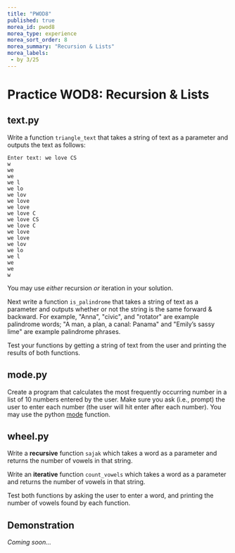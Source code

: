 ```yaml
---
title: "PWOD8"
published: true
morea_id: pwod8
morea_type: experience
morea_sort_order: 8
morea_summary: "Recursion & Lists"
morea_labels:
 - by 3/25
---
```

# Practice WOD8: Recursion & Lists

<!--In this practice WOD you will create 5 programs that take code we've previously written for other PWODs and turns them into functions.

{% include wod-times.html Rx="<20 min" Av="20-40 min" Sd="40-60 min" DNF="60+ min" %}-->

## text.py

Write a function `triangle_text` that takes a string of text as a parameter and outputs the text as follows:

    Enter text: we love CS
	w
	we
	we 
	we l
	we lo
	we lov
	we love
	we love 
	we love C
	we love CS
	we love C
	we love 
	we love
	we lov
	we lo
	we l
	we 
	we
	w

You may use *either* recursion *or* iteration in your solution.

Next write a function `is_palindrome` that takes a string of text as a parameter and outputs whether or not the string is the same forward & backward. For example, "Anna", "civic", and "rotator" are example palindrome words; "A man, a plan, a canal: Panama" and "Emily’s sassy lime" are example palindrome phrases.

Test your functions by getting a string of text from the user and printing the results of both functions.

## mode.py

Create a program that calculates the most frequently occurring number in a list of 10 numbers entered by the user. Make sure you ask (i.e., prompt) the user to enter each number (the user will hit enter after each number). You may use the python [mode](https://docs.python.org/3.4/library/statistics.html#statistics.mode) function.

## wheel.py

Write a **recursive** function `sajak` which takes a word as a parameter and returns the number of vowels in that string.

Write an **iterative** function `count_vowels` which takes a word as a parameter and returns the number of vowels in that string.

Test both functions by asking the user to enter a word, and printing the number of vowels found by each function.


## Demonstration

*Coming soon...*

<!--Once you've finished doing the WOD a single time, you can watch me do it:

{% include youtube.html id="0BPlMXkwdcY" %}

{% include wod-warning.html %}-->
